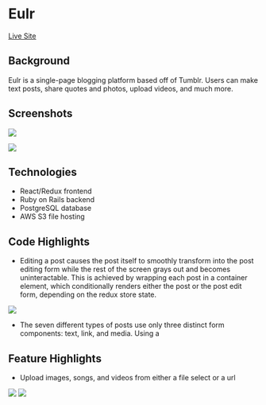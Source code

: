 # Eulr

[Live Site](https://eulr.herokuapp.com)

## Background

Eulr is a single-page blogging platform based off of Tumblr. Users can make text posts, share quotes and photos, upload videos, and much more. 

## Screenshots

![](https://66.media.tumblr.com/a1e5a5992a12d6e949d5f903850de3fd/tumblr_pphqfeCzGO1wejsx8o1_540.png)

![](https://66.media.tumblr.com/a1e5a5992a12d6e949d5f903850de3fd/tumblr_pphqfeCzGO1wejsx8o1_540.png)

## Technologies

* React/Redux frontend
* Ruby on Rails backend
* PostgreSQL database
* AWS S3 file hosting

## Code Highlights

* Editing a post causes the post itself to smoothly transform into the post editing form while the rest of the screen grays out and becomes uninteractable. This is achieved by wrapping each post in a container element, which conditionally renders either the post or the post edit form, depending on the redux store state.

![](https://66.media.tumblr.com/d390361351787cd6d3eda5fc94017740/tumblr_ppgunpJpdf1wejsx8o2_540.gif)

* The seven different types of posts use only three distinct form components: text, link, and media. Using a 

## Feature Highlights

* Upload images, songs, and videos from either a file select or a url

![](https://66.media.tumblr.com/ad832eefa3d9bf7851f6b1d075766435/tumblr_pphr6jbORR1wejsx8o1_540.png)
![](https://66.media.tumblr.com/ec5e22bb0fa77983cd364961435af1e7/tumblr_pphr6jbORR1wejsx8o2_540.png)



